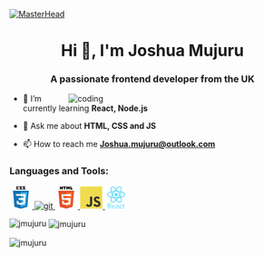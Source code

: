 [![MasterHead](https://repository-images.githubusercontent.com/588181932/e36ec678-7984-4cdd-8e4c-a3932772ff8e)](https://jmujuru.io)
<h1 align="center">Hi 👋, I'm Joshua Mujuru</h1>
<h3 align="center">A passionate frontend developer from the UK</h3> 
<img align="right" alt="coding" width="400" src="https://i.giphy.com/media/qgQUggAC3Pfv687qPC/giphy.webp">

- 🌱 I’m currently learning **React, Node.js**

- 💬 Ask me about **HTML, CSS and JS**

- 📫 How to reach me **Joshua.mujuru@outlook.com**

<p align="left">
</p>

<h3 align="left">Languages and Tools:</h3>
<p align="left"> <a href="https://www.w3schools.com/css/" target="_blank" rel="noreferrer"> <img src="https://raw.githubusercontent.com/devicons/devicon/master/icons/css3/css3-original-wordmark.svg" alt="css3" width="40" height="40"/> </a> <a href="https://git-scm.com/" target="_blank" rel="noreferrer"> <img src="https://www.vectorlogo.zone/logos/git-scm/git-scm-icon.svg" alt="git" width="40" height="40"/> </a> <a href="https://www.w3.org/html/" target="_blank" rel="noreferrer"> <img src="https://raw.githubusercontent.com/devicons/devicon/master/icons/html5/html5-original-wordmark.svg" alt="html5" width="40" height="40"/> </a> <a href="https://developer.mozilla.org/en-US/docs/Web/JavaScript" target="_blank" rel="noreferrer"> <img src="https://raw.githubusercontent.com/devicons/devicon/master/icons/javascript/javascript-original.svg" alt="javascript" width="40" height="40"/> </a> <a href="https://reactjs.org/" target="_blank" rel="noreferrer"> <img src="https://raw.githubusercontent.com/devicons/devicon/master/icons/react/react-original-wordmark.svg" alt="react" width="40" height="40"/> </a> </p>

<p><img align="left" src="https://github-readme-stats.vercel.app/api/top-langs?username=jmujuru&show_icons=true&locale=en&layout=compact" alt="jmujuru" /></p>

<p>&nbsp;<img align="center" src="https://github-readme-stats.vercel.app/api?username=jmujuru&show_icons=true&locale=en" alt="jmujuru" /></p>

<p><img align="center" src="https://github-readme-streak-stats.herokuapp.com/?user=jmujuru&" alt="jmujuru" /></p>

